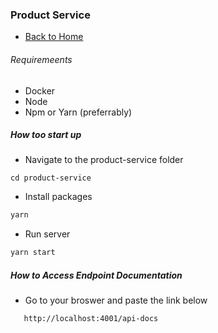 ### Product Service

- [Back to Home](/README.md)

###### Requiremeents

- Docker
- Node
- Npm or Yarn (preferrably)

##### How too start up

- Navigate to the product-service folder

```cms
cd product-service
```

- Install packages

```cmd
yarn
```

- Run server

```cmd
yarn start
```

##### How to Access Endpoint Documentation

- Go to your broswer and paste the link below

```cmd
   http://localhost:4001/api-docs
```
